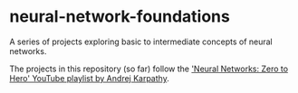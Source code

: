 # neural-network-foundations
A series of projects exploring basic to intermediate concepts of neural networks.

The projects in this repository (so far) follow the ['Neural Networks: Zero to Hero' YouTube playlist by Andrej Karpathy](https://www.youtube.com/playlist?list=PLAqhIrjkxbuWI23v9cThsA9GvCAUhRvKZ).